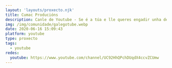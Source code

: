 ```yaml
---
layout: 'layouts/proxecto.njk'
title: Cumac Producións
description: Canle de Youtube - Se é a túa e lle queres engadir unha descripción e etiquetas, ponte en contacto con nós.
img: /img/comunidade/galegotube.webp
date: 2020-06-16 15:09:43
platform: youtube
type: proxecto
tags:
  - youtube
redes:
  youtube: https://www.youtube.com/channel/UC92HhQPchDUqdX4ccvZCUmw
---
```


